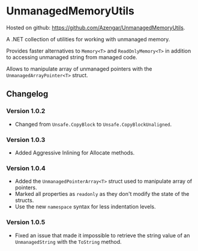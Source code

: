 # UnmanagedMemoryUtils
Hosted on github: https://github.com/Azengar/UnmanagedMemoryUtils.

A .NET collection of utilities for working with unmanaged memory.

Provides faster alternatives to `Memory<T>` and `ReadOnlyMemory<T>` in addition to accessing unmanaged string from managed code.

Allows to manipulate array of unmanaged pointers with the `UnmanagedArrayPointer<T>` struct.

## Changelog

### Version 1.0.2

* Changed from `Unsafe.CopyBlock` to `Unsafe.CopyBlockUnaligned`.

### Version 1.0.3

* Added Aggressive Inlining for Allocate methods.

### Version 1.0.4

* Added the `UnmanagedPointerArray<T>` struct used to manipulate array of pointers.
* Marked all properties as `readonly` as they don't modify the state of the structs.
* Use the new `namespace` syntax for less indentation levels.

### Version 1.0.5

* Fixed an issue that made it impossible to retrieve the string value of an `UnmanagedString` with the `ToString` method.